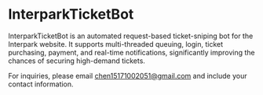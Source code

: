 # InterparkTicketBot
InterparkTicketBot is an automated request-based ticket-sniping bot for the Interpark website. It supports multi-threaded queuing, login, ticket purchasing, payment, and real-time notifications, significantly improving the chances of securing high-demand tickets.


For inquiries, please email chen15171002051@gmail.com and include your contact information.

